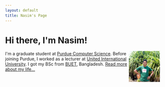 ```yaml
---
layout: default
title: Nasim's Page
---
```

<div class="blurb">
	<h1>Hi there, I'm Nasim!</h1> <img src="/images/profile.jpg" alt="Nasim's picture" style="width:20%;height:auto;" align="right"/>
	
  <p>I'm a graduate student at <a href="https://www.cs.purdue.edu/">Purdue Computer Science</a>. Before joining Purdue, I worked as a lecturer at <a href="http://www.uiu.ac.bd/">United International University</a>. I got my BSc from <a href="https://www.buet.ac.bd/web/">BUET</a>, Bangladesh. <a href="/about">Read more about my life...</a></p>
</div>
